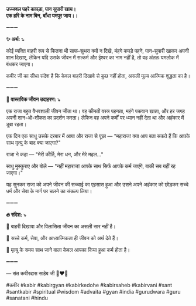 **उज्‍जवल पहरे कापड़ा, पान सुपारी खाय।**\
**एक हरि के नाम बिन, बाँध‍ा यमपुर जाय।।**

➖➖➖

**✨ अर्थ: ⤵**

कोई व्यक्ति बाहरी रूप से कितना भी साफ-सुथरा क्यों न दिखे, मंहगे कपड़े पहने, पान-सुपारी खाकर अपनी शान दिखाए, लेकिन यदि उसके जीवन में सत्कर्म और ईश्वर का नाम नहीं है, तो वह अंततः यमलोक में बंधकर जाएगा।

कबीर जी का सीधा संदेश है कि केवल बाहरी दिखावे से कुछ नहीं होता, असली मूल्य आत्मिक शुद्धता का है।

➖➖➖

**🌾 वास्तविक जीवन उदाहरण: ⤵**

एक राजा बहुत वैभवशाली जीवन जीता था। वह कीमती वस्त्र पहनता, महंगे पकवान खाता, और हर जगह अपनी शान-ओ-शौकत का प्रदर्शन करता। लेकिन वह अपने कर्मों पर ध्यान नहीं देता था और अहंकार में डूबा रहता।

एक दिन एक साधु उसके दरबार में आया और राजा से पूछा — "महाराज! क्या आप बता सकते हैं कि आपके साथ मृत्यु के बाद क्या जाएगा?"

राजा ने कहा — "मेरी कीर्ति, मेरा धन, और मेरे महल..."

साधु मुस्कुराए और बोले — "नहीं महाराज! आपके साथ सिर्फ आपके कर्म जाएंगे, बाकी सब यहीं रह जाएगा।"

यह सुनकर राजा को अपने जीवन की सच्चाई का एहसास हुआ और उसने अपने अहंकार को छोड़कर सच्चे धर्म और सेवा के मार्ग पर चलने का संकल्प लिया।

➖➖➖

**🔥 संदेश: ⤵**

📌 बाहरी दिखावा और विलासिता जीवन का असली सार नहीं है।

📌 सच्चे कर्म, सेवा, और आध्यात्मिकता ही जीवन को अर्थ देते हैं।

📌 मृत्यु के समय साथ जाने वाला केवल आपका किया हुआ कर्म होता है।

➖➖➖

— संत कबीरदास साहेब जी 🙏❤️💯

#कबीर #kabir #kabirgyan #kabirkedohe #kabirsaheb #kabirvani #sant #santkabir #spiritual #wisdom #advaita #gyan #india #gurudwara #guru #sanatani #hindu
